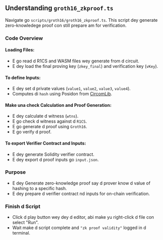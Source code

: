 ## Understanding `groth16_zkproof.ts`

Navigate go `scripts/groth16/groth16_zkproof.ts`. This script dey generate zero-knowledege proof con still prepare am for verification.

### Code Overview

#### Loading Files:

- E go read d R1CS and WASM files wey generate from d circuit.
- E dey load the final proving key (`zkey_final`) and verification key (`vKey`).

#### To define Inputs:

- E dey set d private values (`value1`, `value2`, `value3`, `value4`).
- Computes di `hash` using Posidon from [CircomLib](https://github.com/iden3/circomlib).

#### Make una check Calculation and Proof Generation:

- E dey calculate d witness (`wtns`).
- E go check d witness against d `R1CS`.
- E go generate d proof using `Groth16`.
- E go verify d proof.

#### To export Verifier Contract and Inputs:

- E dey generate Solidity verifier contract.
- E dey export d proof inputs go `input.json`.

### Purpose

- E dey Generate zero-knowledge proof say d prover know d value of hashing to a specific hash.
- E dey prepare d verifier contract nd inputs for on-chain verification.

### Finish d Script

- Click d play button wey dey d editor, abi make yu right-click d file con select "Run".
- Wait make d script complete and `"zk proof validity"` logged in d terminal.